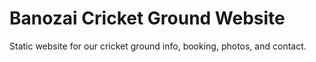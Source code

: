 # Banozai Cricket Ground Website
Static website for our cricket ground info, booking, photos, and contact.
      
                     
